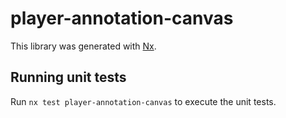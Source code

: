 # player-annotation-canvas

This library was generated with [Nx](https://nx.dev).

## Running unit tests

Run `nx test player-annotation-canvas` to execute the unit tests.
